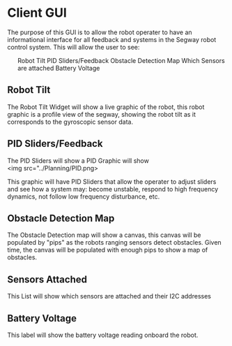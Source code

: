 # Client GUI

The purpose of this GUI is to allow the robot operater to have an informational interface for all feedback and systems in the Segway robot control system.  This will allow the user to see:
<ul>
Robot Tilt
PID Sliders/Feedback
Obstacle Detection Map
Which Sensors are attached
Battery Voltage
</ul>

## Robot Tilt
The Robot Tilt Widget will show a live graphic of the robot, this robot graphic is a profile view of the segway, showing the robot tilt as it corresponds to the gyroscopic sensor data.

## PID Sliders/Feedback
The PID Sliders will show a PID Graphic will show   
<img src="../Planning/PID.png>

This graphic will have PID Sliders that allow the operater to adjust sliders and see how a system may: become unstable, respond to high frequency dynamics, not follow low frequency disturbance, etc.

## Obstacle Detection Map
The Obstacle Detection map will show a canvas, this canvas will be populated by "pips" as the robots ranging sensors detect obstacles.  Given time, the canvas will be populated with enough pips to show a map of obstacles.

## Sensors Attached
This List will show which sensors are attached and their I2C addresses

## Battery Voltage
This label will show the battery voltage reading onboard the robot.